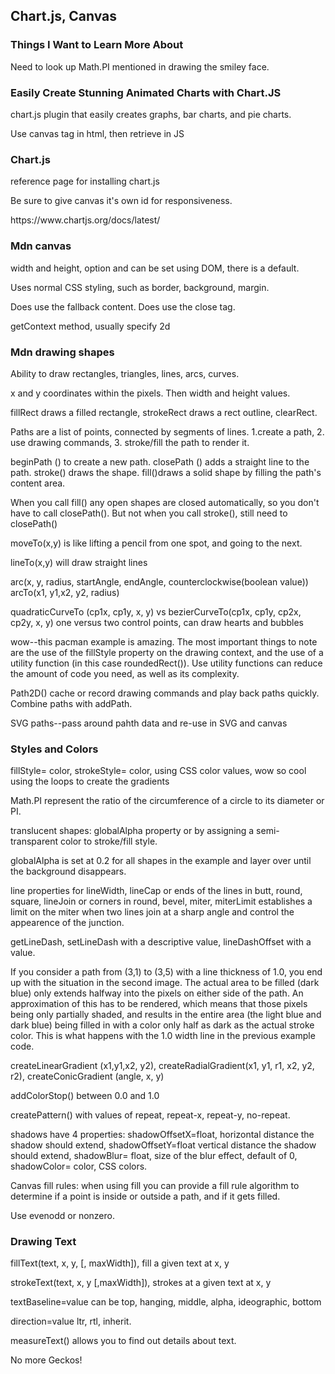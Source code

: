 ## Chart.js, Canvas

### Things I Want to Learn More About
<p>Need to look up Math.PI mentioned in drawing the smiley face. 

### Easily Create Stunning Animated Charts with Chart.JS
<p> chart.js plugin that easily creates graphs, bar charts, and pie charts. </p>
<p> Use canvas tag in html, then retrieve in JS</p>

### Chart.js
<p> reference page for installing chart.js </p>
<p> Be sure to give canvas it's own id for responsiveness. </p>
<p> https://www.chartjs.org/docs/latest/ </p>

### Mdn canvas
<p> width and height, option and can be set using DOM, there is a default. </p>
<p> Uses normal CSS styling, such as border, background, margin. </p>
<p> Does use the fallback content. Does use the close tag. </p>
<p> getContext method, usually specify 2d </p>

### Mdn drawing shapes
<p> Ability to draw rectangles, triangles, lines, arcs, curves. </p>
<p> x and y coordinates within the pixels. Then width and height values.</p>
<p> fillRect draws a filled rectangle, strokeRect draws a rect outline, clearRect.</p>
<p> Paths are a list of points, connected by segments of lines. 1.create a path, 2. use drawing commands, 3. stroke/fill the path to render it. </p>
<p> beginPath () to create a new path. closePath () adds a straight line to the path. stroke() draws the shape. fill()draws a solid shape by filling the path's content area. </p>
<p> When you call fill() any open shapes are closed automatically, so you don't have to call closePath(). But not when you call stroke(), still need to closePath()
<p> moveTo(x,y) is like lifting a pencil from one spot, and going to the next. </p>
<p> lineTo(x,y) will draw straight lines
<p> arc(x, y, radius, startAngle, endAngle, counterclockwise(boolean value)) arcTo(x1, y1,x2, y2, radius)</p>
<p> quadraticCurveTo (cp1x, cp1y, x, y) vs bezierCurveTo(cp1x, cp1y, cp2x, cp2y, x, y) one versus two control points, can draw hearts and bubbles</p>
<p> wow--this pacman example is amazing. The most important things to note are the use of the fillStyle property on the drawing context, and the use of a utility function (in this case roundedRect()). Use utility functions can reduce the amount of code you need, as well as its complexity. </p>
<p>Path2D() cache or record drawing commands and play back paths quickly. Combine paths with addPath. </p>
<p> SVG paths--pass around pahth data and re-use in SVG and canvas</p>

### Styles and Colors
<p> fillStyle= color, strokeStyle= color, using CSS color values, wow so cool using the loops to create the gradients </p>
<p> Math.PI represent the ratio of the circumference of a circle to its diameter or PI. </p>
<p> translucent shapes: globalAlpha property or by assigning a semi-transparent color to stroke/fill style. </p>
<p> globalAlpha is set at 0.2 for all shapes in the example and layer over until the background disappears. </p>
<p> line properties for lineWidth, lineCap or ends of the lines in butt, round, square, lineJoin or corners in round, bevel, miter, miterLimit establishes a limit on the miter when two lines join at a sharp angle and control the appearence of the junction. </p>
<p> getLineDash, setLineDash with a descriptive value, lineDashOffset with a value. </p>
<p>If you consider a path from (3,1) to (3,5) with a line thickness of 1.0, you end up with the situation in the second image. The actual area to be filled (dark blue) only extends halfway into the pixels on either side of the path. An approximation of this has to be rendered, which means that those pixels being only partially shaded, and results in the entire area (the light blue and dark blue) being filled in with a color only half as dark as the actual stroke color. This is what happens with the 1.0 width line in the previous example code. </p>
<p> createLinearGradient (x1,y1,x2, y2), createRadialGradient(x1, y1, r1, x2, y2, r2), createConicGradient (angle, x, y)</p>
<p> addColorStop() between 0.0 and 1.0
<p> createPattern() with values of repeat, repeat-x, repeat-y, no-repeat. </p>
<p> shadows have 4 properties: shadowOffsetX=float, horizontal distance the shadow should extend, shadowOffsetY=float vertical distance the shadow should extend, shadowBlur= float, size of the blur effect, default of 0, shadowColor= color, CSS colors. 
<p> Canvas fill rules: when using fill you can provide a fill rule algorithm to determine if a point is inside or outside a path, and if it gets filled. </p>
<p> Use evenodd or nonzero.</p>

### Drawing Text
<p> fillText(text, x, y, [, maxWidth]), fill a given text at x, y </p>
<p> strokeText(text, x, y [,maxWidth]), strokes at a given text at x, y </p>
<p> textBaseline=value can be top, hanging, middle, alpha, ideographic, bottom </p>
<p> direction=value ltr, rtl, inherit. </p>
<p> measureText() allows you to find out details about text. </p>
<p> No more Geckos!</p>

